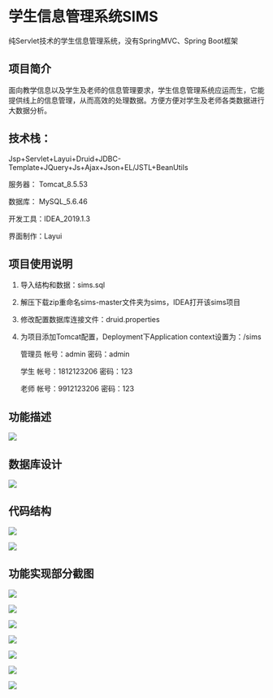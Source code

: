 # 学生信息管理系统SIMS
纯Servlet技术的学生信息管理系统，没有SpringMVC、Spring Boot框架

## 项目简介

面向教学信息以及学生及老师的信息管理要求，学生信息管理系统应运而生，它能提供线上的信息管理，从而高效的处理数据。方便方便对学生及老师各类数据进行大数据分析。

## 技术栈：

Jsp+Servlet+Layui+Druid+JDBC-Template+JQuery+Js+Ajax+Json+EL/JSTL+BeanUtils

服务器： Tomcat_8.5.53

数据库： MySQL_5.6.46

开发工具：IDEA_2019.1.3

界面制作：Layui

## 项目使用说明

1. 导入结构和数据：sims.sql

2. 解压下载zip重命名sims-master文件夹为sims，IDEA打开该sims项目

3. 修改配置数据库连接文件：druid.properties

4. 为项目添加Tomcat配置，Deployment下Application context设置为：/sims

   管理员      帐号：admin                     密码：admin

   学生          帐号：1812123206          密码：123

   老师          帐号：9912123206          密码：123

## 功能描述

![](https://i.loli.net/2020/09/20/KIAMwnOVm4pTPHY.png)



## 数据库设计

![](https://i.loli.net/2020/09/20/MHi4lbhyPsXZDAY.png)


## 代码结构

![](https://i.loli.net/2020/09/20/HkNFR9p65LmaWrY.jpg)

![](https://i.loli.net/2020/09/20/YlftrBXmnRpwod9.jpg)



## 功能实现部分截图

![](https://i.loli.net/2020/09/20/JhSGDOya8XLifb3.png)

![](https://i.loli.net/2020/09/20/m3FKaybiABG4ZkN.png)

![](https://i.loli.net/2020/09/20/aOcluxwgS5qP2ez.png)

![](https://i.loli.net/2020/09/20/fqUPt2djlVes8vw.png)

![](https://i.loli.net/2020/09/20/fqUPt2djlVes8vw.png)

![](https://i.loli.net/2020/09/20/hZPMuIKv7ow54rJ.png)

![](https://i.loli.net/2020/09/20/8Ii7r6Q1CNvDSMb.png)
